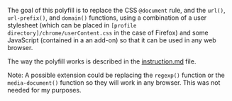 The goal of this polyfill is to replace the CSS `@document` rule, and the `url()`, `url-prefix()`, and `domain()` functions, using a combination of a user stylesheet (which can be placed in ``[profile directory]/chrome/userContent.css`` in the case of Firefox) and some JavaScript (contained in a an add-on) so that it can be used in any web browser.

The way the polyfill works is described in the [instruction.md](Instruction.md) file.

Note: A possible extension could be replacing the `regexp()` function or the `media-document()` function so they will work in any browser. This was not needed for my purposes.
